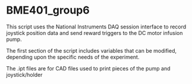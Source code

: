 # BME401_group6

This script uses the National Instruments DAQ  session interface to record joystick position data and send reward triggers to the DC motor infusion pump. 

The first section of the script includes variables that can be modified, depending upon the specific needs of the experiment. 

The .ipt files are for CAD files used to print pieces of the pump and joystick/holder

